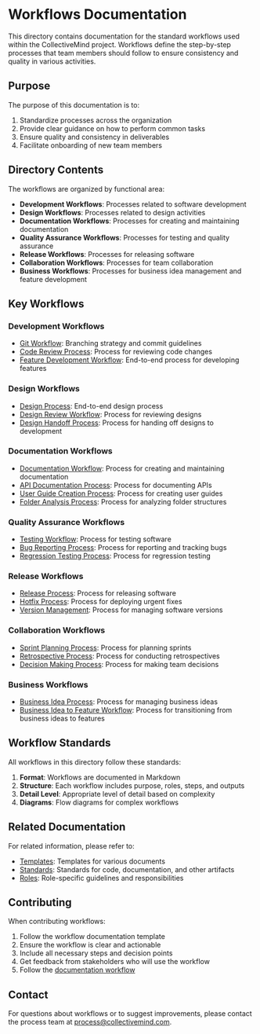# Workflows Documentation

This directory contains documentation for the standard workflows used within the CollectiveMind project. Workflows define the step-by-step processes that team members should follow to ensure consistency and quality in various activities.

## Purpose

The purpose of this documentation is to:

1. Standardize processes across the organization
2. Provide clear guidance on how to perform common tasks
3. Ensure quality and consistency in deliverables
4. Facilitate onboarding of new team members

## Directory Contents

The workflows are organized by functional area:

- **Development Workflows**: Processes related to software development
- **Design Workflows**: Processes related to design activities
- **Documentation Workflows**: Processes for creating and maintaining documentation
- **Quality Assurance Workflows**: Processes for testing and quality assurance
- **Release Workflows**: Processes for releasing software
- **Collaboration Workflows**: Processes for team collaboration
- **Business Workflows**: Processes for business idea management and feature development

## Key Workflows

### Development Workflows

- [Git Workflow](./git-workflow.md): Branching strategy and commit guidelines
- [Code Review Process](./code-review-process.md): Process for reviewing code changes
- [Feature Development Workflow](./feature-development-workflow.md): End-to-end process for developing features

### Design Workflows

- [Design Process](./design-process.md): End-to-end design process
- [Design Review Workflow](./design-review-workflow.md): Process for reviewing designs
- [Design Handoff Process](./design-handoff-process.md): Process for handing off designs to development

### Documentation Workflows

- [Documentation Workflow](./documentation-workflow.md): Process for creating and maintaining documentation
- [API Documentation Process](./api-documentation-process.md): Process for documenting APIs
- [User Guide Creation Process](./user-guide-creation-process.md): Process for creating user guides
- [Folder Analysis Process](./folder-analysis-process.md): Process for analyzing folder structures

### Quality Assurance Workflows

- [Testing Workflow](./testing-workflow.md): Process for testing software
- [Bug Reporting Process](./bug-reporting-process.md): Process for reporting and tracking bugs
- [Regression Testing Process](./regression-testing-process.md): Process for regression testing

### Release Workflows

- [Release Process](./release-process.md): Process for releasing software
- [Hotfix Process](./hotfix-process.md): Process for deploying urgent fixes
- [Version Management](./version-management.md): Process for managing software versions

### Collaboration Workflows

- [Sprint Planning Process](./sprint-planning-process.md): Process for planning sprints
- [Retrospective Process](./retrospective-process.md): Process for conducting retrospectives
- [Decision Making Process](./decision-making-process.md): Process for making team decisions

### Business Workflows

- [Business Idea Process](./business-idea-process.md): Process for managing business ideas
- [Business Idea to Feature Workflow](./business-idea-to-feature-workflow.md): Process for transitioning from business ideas to features

## Workflow Standards

All workflows in this directory follow these standards:

1. **Format**: Workflows are documented in Markdown
2. **Structure**: Each workflow includes purpose, roles, steps, and outputs
3. **Detail Level**: Appropriate level of detail based on complexity
4. **Diagrams**: Flow diagrams for complex workflows

## Related Documentation

For related information, please refer to:

- [Templates](../templates/): Templates for various documents
- [Standards](../standards/): Standards for code, documentation, and other artifacts
- [Roles](../roles/): Role-specific guidelines and responsibilities

## Contributing

When contributing workflows:

1. Follow the workflow documentation template
2. Ensure the workflow is clear and actionable
3. Include all necessary steps and decision points
4. Get feedback from stakeholders who will use the workflow
5. Follow the [documentation workflow](./documentation-workflow.md)

## Contact

For questions about workflows or to suggest improvements, please contact the process team at [process@collectivemind.com](mailto:process@collectivemind.com). 